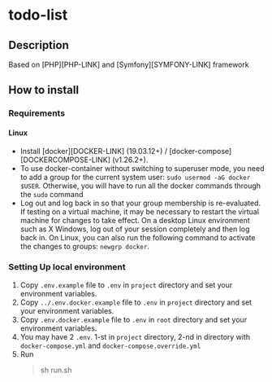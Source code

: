 # todo-list

## Description

Based on [PHP][PHP-LINK] and [Symfony][SYMFONY-LINK] framework

## How to install

### Requirements

#### Linux

* Install [docker][DOCKER-LINK] (19.03.12+) / [docker-compose][DOCKERCOMPOSE-LINK] (v1.26.2+).
* To use docker-container without switching to superuser mode, you need to add a group for the current system user: `sudo usermod -aG docker $USER`. Otherwise, you will have to run all the docker commands through the `sudo` command
* Log out and log back in so that your group membership is re-evaluated.
  If testing on a virtual machine, it may be necessary to restart the virtual machine for changes to take effect.
  On a desktop Linux environment such as X Windows, log out of your session completely and then log back in.
  On Linux, you can also run the following command to activate the changes to groups: `newgrp docker`.

### Setting Up local environment

1. Copy `.env.example` file to `.env` in `project` directory and set your environment variables.
2. Copy `../.env.docker.example` file to `.env` in `project` directory and set your environment variables.
3. Copy `.env.docker.example` file to `.env` in `root` directory and set your environment variables.
4. You may have 2 `.env`. 1-st in `project` directory, 2-nd in directory with `docker-compose.yml` and `docker-compose.override.yml`
4. Run
   >sh run.sh